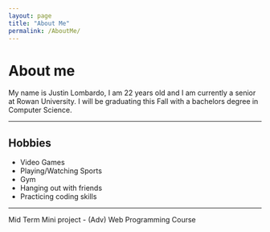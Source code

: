 ```yaml
---
layout: page
title: "About Me"
permalink: /AboutMe/
---
```

# About me

My name is Justin Lombardo, I am 22 years old and I am currently a senior at Rowan University. I will be graduating this Fall with a bachelors degree in Computer Science.

---

## Hobbies

- Video Games
- Playing/Watching Sports
- Gym
- Hanging out with friends
- Practicing coding skills
---

Mid Term Mini project  - (Adv) Web Programming Course